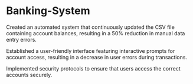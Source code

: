 # Banking-System
 Created an automated system that continuously updated the CSV file containing account balances, resulting in a 50% reduction in manual data entry errors.

 Established a user-friendly interface featuring interactive prompts for account access, resulting in a decrease in user errors during transactions.

 Implemented security protocols to ensure that users access the correct accounts securely.